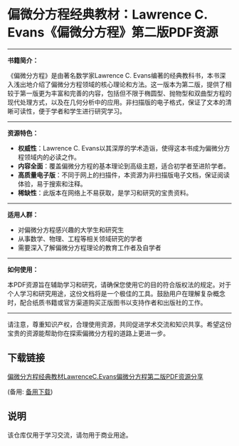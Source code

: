 # 偏微分方程经典教材：Lawrence C. Evans《偏微分方程》第二版PDF资源

---

**书籍简介：**

《偏微分方程》是由著名数学家Lawrence C. Evans编著的经典教科书，本书深入浅出地介绍了偏微分方程领域的核心理论和方法。这一版本为第二版，提供了相较于第一版更为丰富和完善的内容，包括但不限于椭圆型、抛物型和双曲型方程的现代处理方式，以及在几何分析中的应用。非扫描版的电子格式，保证了文本的清晰可读性，便于学者和学生进行研究学习。

---

**资源特色：**

- **权威性**：Lawrence C. Evans以其深厚的学术造诣，使得这本书成为偏微分方程领域内的必读之作。
- **内容全面**：覆盖偏微分方程的基本理论到高级主题，适合初学者至进阶学者。
- **高质量电子版**：不同于网上的扫描件，本资源为非扫描版电子文档，保证阅读体验，易于搜索和注释。
- **稀缺性**：此版本在网络上不易获取，是学习和研究的宝贵资料。

---

**适用人群：**

- 对偏微分方程感兴趣的大学生和研究生
- 从事数学、物理、工程等相关领域研究的学者
- 需要深入了解偏微分方程理论的教育工作者及自学者

---

**如何使用：**

本PDF资源旨在辅助学习和研究，请确保您使用它的目的符合版权法的规定。对于个人学习和研究用途，这份文档将是一个极佳的工具。鼓励用户在理解复杂概念时，配合纸质书籍或官方渠道购买正版图书以支持作者和出版社的工作。

---

请注意，尊重知识产权，合理使用资源，共同促进学术交流和知识共享。希望这份宝贵的资源能帮助你在探索偏微分方程的道路上更进一步。

## 下载链接
[偏微分方程经典教材LawrenceC.Evans偏微分方程第二版PDF资源分享](https://pan.quark.cn/s/7e2a2384724f) 

(备用: [备用下载](https://pan.baidu.com/s/1Y4mRdK1lYKcpJik5nXgeQw?pwd=1234))

## 说明

该仓库仅用于学习交流，请勿用于商业用途。
